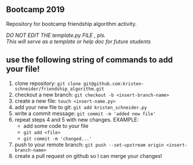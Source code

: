 ## Bootcamp 2019
Repository for bootcamp friendship algorithm activity.

*DO NOT EDIT THE template.py FILE , pls.<br>
This will serve as a template or help doc for future students*

## use the following string of commands to add your file!
1. clone repository: `git clone git@github.com:kristen-schneider/friendship_algorithm.git`
2. checkout a new branch: `git checkout -b <insert-branch-name>`
3. create a new file: `touch <insert-name.py>`
4. add your new file to git: `git add kristen_schneider.py`
5. write a commit message: `git commit -m 'added new file'`
6. repeat steps 4 and 5 with new changes.
    EXAMPLE:
      - add some code to your file <br>
      - `git add <file>`<br>
      - `git commit -m 'changed...'`
7. push to your remote branch: `git push --set-upstream origin <insert-branch-name>`
8. create a pull request on github so I can merge your changes!

